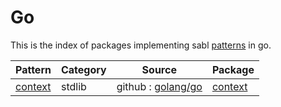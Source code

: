 # Go

This is the index of packages implementing sabl [patterns](../README.md#patterns) in go.

|Pattern|Category|Source|Package|
|-|-|-|-|
|[context](./patterns/context.md)|stdlib|github : [golang/go](https://github.com/golang/go/blob/master/src/context/context.go)|[context](https://pkg.go.dev/context)|